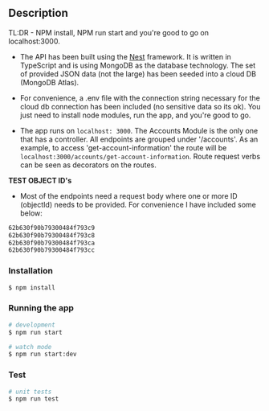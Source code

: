 ## Description

TL:DR - NPM install, NPM run start and you're good to go on localhost:3000.

- The API has been built using the [Nest](https://github.com/nestjs/nest) framework. It is written in TypeScript and is using MongoDB as the database technology. The set of provided JSON data (not the large) has been seeded into a cloud DB (MongoDB Atlas).

- For convenience, a .env file with the connection string necessary for the cloud db connection has been included (no sensitive data so its ok). You just need to install node modules, run the app, and you're good to go.

- The app runs on `localhost: 3000`. The Accounts Module is the only one that has a controller. All endpoints are grouped under '/accounts'. As an example, to access 'get-account-information' the route will be `localhost:3000/accounts/get-account-information`. Route request verbs can be seen as decorators on the routes.

**TEST OBJECT ID's**

- Most of the endpoints need a request body where one or more ID (objectId) needs to be provided. For convenience I have included some below:

```bash
62b630f90b79300484f793c9
62b630f90b79300484f793c8
62b630f90b79300484f793ca
62b630f90b79300484f793cc
```

### Installation

```bash
$ npm install
```

### Running the app

```bash
# development
$ npm run start

# watch mode
$ npm run start:dev
```

### Test

```bash
# unit tests
$ npm run test
```
